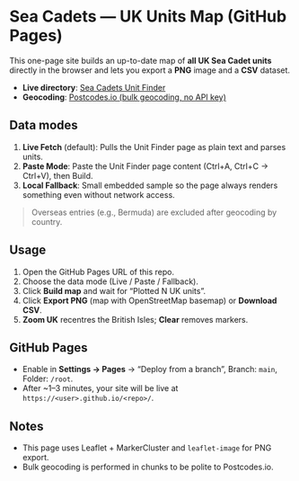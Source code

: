 # Sea Cadets — UK Units Map (GitHub Pages)

This one-page site builds an up-to-date map of **all UK Sea Cadet units** directly in the browser and lets you export a **PNG** image and a **CSV** dataset.

- **Live directory**: [Sea Cadets Unit Finder](https://www.sea-cadets.org/units)
- **Geocoding**: [Postcodes.io (bulk geocoding, no API key)](https://postcodes.io/docs/overview/)

## Data modes
1. **Live Fetch** (default): Pulls the Unit Finder page as plain text and parses units.
2. **Paste Mode**: Paste the Unit Finder page content (Ctrl+A, Ctrl+C → Ctrl+V), then Build.
3. **Local Fallback**: Small embedded sample so the page always renders something even without network access.

> Overseas entries (e.g., Bermuda) are excluded after geocoding by country.

## Usage
1. Open the GitHub Pages URL of this repo.
2. Choose the data mode (Live / Paste / Fallback).
3. Click **Build map** and wait for “Plotted N UK units”.
4. Click **Export PNG** (map with OpenStreetMap basemap) or **Download CSV**.
5. **Zoom UK** recentres the British Isles; **Clear** removes markers.

## GitHub Pages
- Enable in **Settings → Pages** → “Deploy from a branch”, Branch: `main`, Folder: `/root`.
- After ~1–3 minutes, your site will be live at `https://<user>.github.io/<repo>/`.

## Notes
- This page uses Leaflet + MarkerCluster and `leaflet-image` for PNG export.
- Bulk geocoding is performed in chunks to be polite to Postcodes.io.
